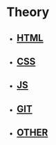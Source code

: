 # Theory
<ul>
    <li><h2><a href = "/HTML/">HTML</a></h2></li>
    <li><h2><a href = "/CSS/">CSS</a></h2></li>
    <li><h2><a href = "/JS/">JS</a></h2></li>
    <li><h2><a href = "/GIT/">GIT</a></h2></li>
    <li><h2><a href = "/OTHER/">OTHER</a></h2></li>
</ul>
